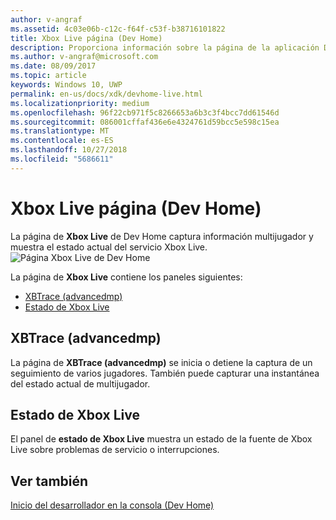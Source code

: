 ```yaml
---
author: v-angraf
ms.assetid: 4c03e06b-c12c-f64f-c53f-b38716101822
title: Xbox Live página (Dev Home)
description: Proporciona información sobre la página de la aplicación Dev Home Xbox Live para Xbox One.
ms.author: v-angraf@microsoft.com
ms.date: 08/09/2017
ms.topic: article
keywords: Windows 10, UWP
permalink: en-us/docs/xdk/devhome-live.html
ms.localizationpriority: medium
ms.openlocfilehash: 96f22cb971f5c8266653a6b3c3f4bcc7dd61546d
ms.sourcegitcommit: 086001cffaf436e6e4324761d59bcc5e598c15ea
ms.translationtype: MT
ms.contentlocale: es-ES
ms.lasthandoff: 10/27/2018
ms.locfileid: "5686611"
---
```

# <a name="xbox-live-page-dev-home"></a>Xbox Live página (Dev Home)
   
  
La página de **Xbox Live** de Dev Home captura información multijugador y muestra el estado actual del servicio Xbox Live.   
 ![Página Xbox Live de Dev Home](images/devhome_live.png)   
  
La página de **Xbox Live** contiene los paneles siguientes:   
 
   *  [XBTrace (advancedmp)](#ID4EPB)  
   *  [Estado de Xbox Live](#ID4E3B)  

 
<a id="ID4EPB"></a>

   

## <a name="xbtrace-advancedmp"></a>XBTrace (advancedmp)  
   
  
La página de **XBTrace (advancedmp)** se inicia o detiene la captura de un seguimiento de varios jugadores. También puede capturar una instantánea del estado actual de multijugador.   
  
<a id="ID4E3B"></a>

   

## <a name="xbox-live-status"></a>Estado de Xbox Live  
   
  
El panel de **estado de Xbox Live** muestra un estado de la fuente de Xbox Live sobre problemas de servicio o interrupciones.   
  
<a id="ID4EPC"></a>

   

## <a name="see-also"></a>Ver también  
 [Inicio del desarrollador en la consola (Dev Home)](dev-home.md)

  